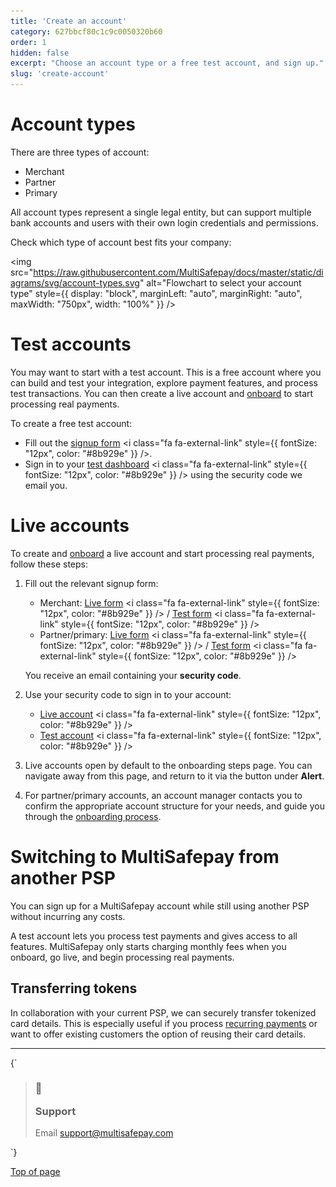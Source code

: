 ```yaml
---
title: 'Create an account'
category: 627bbcf80c1c9c0050320b60
order: 1
hidden: false
excerpt: "Choose an account type or a free test account, and sign up."
slug: 'create-account'
---
```

# Account types

There are three types of account:

* Merchant
* Partner
* Primary

All account types represent a single legal entity, but can support multiple bank accounts and users with their own login credentials and permissions.

Check which type of account best fits your company:

<img src="https://raw.githubusercontent.com/MultiSafepay/docs/master/static/diagrams/svg/account-types.svg" alt="Flowchart to select your account type" style={{ display: "block", marginLeft: "auto", marginRight: "auto", maxWidth: "750px", width: "100%" }} />

# Test accounts

You may want to start with a test account. This is a free account where you can build and test your integration, explore payment features, and process test transactions. You can then create a live account and [onboard](/docs/onboarding/) to start processing real payments.

To create a free test account:

* Fill out the <a href="https://testmerchant.multisafepay.com/signup" target="_blank">signup form</a> <i class="fa fa-external-link" style={{ fontSize: "12px", color: "#8b929e" }} />.
* Sign in to your <a href="https://testmerchant.multisafepay.com" target="_blank">test dashboard</a> <i class="fa fa-external-link" style={{ fontSize: "12px", color: "#8b929e" }} /> using the security code we email you.

# Live accounts

To create and [onboard](/docs/onboarding/) a live account and start processing real payments, follow these steps:

1. Fill out the relevant signup form:

   * Merchant: <a href="https://merchant.multisafepay.com/signup" target="_blank">Live form</a> <i class="fa fa-external-link" style={{ fontSize: "12px", color: "#8b929e" }} />  /  <a href="https://testmerchant.multisafepay.com/signup" target="_blank">Test  form</a> <i class="fa fa-external-link" style={{ fontSize: "12px", color: "#8b929e" }} />
   * Partner/primary: <a href="https://merchant.multisafepay.com/signup?partner" target="_blank">Live form</a> <i class="fa fa-external-link" style={{ fontSize: "12px", color: "#8b929e" }} />  /  <a href="https://testmerchant.multisafepay.com/signup?partner" target="_blank">Test form</a> <i class="fa fa-external-link" style={{ fontSize: "12px", color: "#8b929e" }} />

   You receive an email containing your **security code**.

2. Use your security code to sign in to your account:

   * <a href="https://merchant.multisafepay.com/" target="_blank">Live account</a> <i class="fa fa-external-link" style={{ fontSize: "12px", color: "#8b929e" }} />
   * <a href="https://testmerchant.multisafepay.com/" target="_blank">Test account</a> <i class="fa fa-external-link" style={{ fontSize: "12px", color: "#8b929e" }} />

3. Live accounts open by default to the onboarding steps page. You can navigate away from this page, and return to it via the button under **Alert**.

4. For partner/primary accounts, an account manager contacts you to confirm the appropriate account structure for your needs, and guide you through the [onboarding process](/docs/onboarding/).

# Switching to MultiSafepay from another PSP

You can sign up for a MultiSafepay account while still using another <Glossary>PSP</Glossary> without incurring any costs.

A test account lets you process test payments and gives access to all features. MultiSafepay only starts charging monthly fees when you onboard, go live, and begin processing real payments.

## Transferring tokens

In collaboration with your current PSP, we can securely transfer tokenized card details. This is especially useful if you process [recurring payments](/docs/recurring-payments/) or want to offer existing customers the option of reusing their card details.



***

<HTMLBlock>{`
<blockquote class="callout callout_info">
    <h3 class="callout-heading false">
        <span class="callout-icon">💬</span>
        <p>Support</p>
    </h3>
    <p>Email <a href="mailto:support@multisafepay.com">support@multisafepay.com</a></p>
</blockquote>
`}</HTMLBlock>

[Top of page](#)